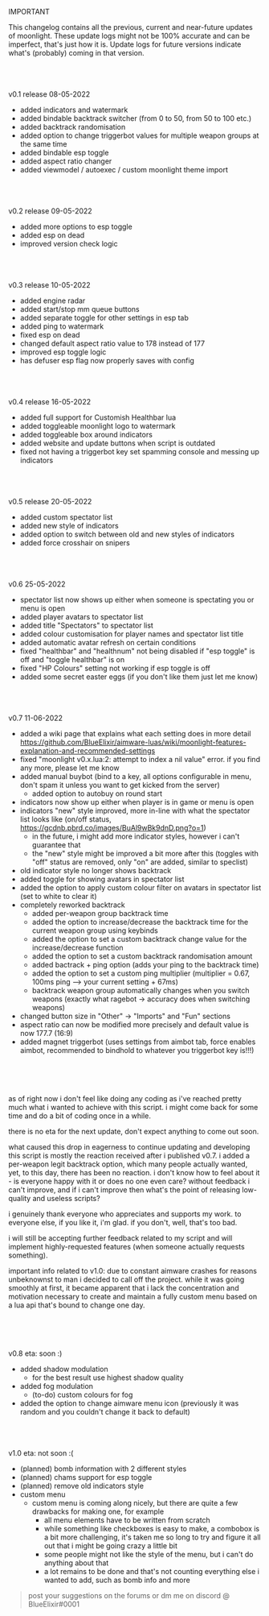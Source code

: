 IMPORTANT

This changelog contains all the previous, current and near-future updates of moonlight.
These update logs might not be 100% accurate and can be imperfect, that's just how it is.
Update logs for future versions indicate what's (probably) coming in that version.

<br><br><br>
v0.1 release 08-05-2022
- added indicators and watermark
- added bindable backtrack switcher (from 0 to 50, from 50 to 100 etc.)
- added backtrack randomisation
- added option to change triggerbot values for multiple weapon groups at the same time
- added bindable esp toggle
- added aspect ratio changer
- added viewmodel / autoexec / custom moonlight theme import

<br><br><br>
v0.2 release 09-05-2022
- added more options to esp toggle
- added esp on dead
- improved version check logic

<br><br><br>
v0.3 release 10-05-2022
- added engine radar
- added start/stop mm queue buttons
- added separate toggle for other settings in esp tab
- added ping to watermark
- fixed esp on dead
- changed default aspect ratio value to 178 instead of 177
- improved esp toggle logic
- has defuser esp flag now properly saves with config

<br><br><br>
v0.4 release 16-05-2022
- added full support for Customish Healthbar lua
- added toggleable moonlight logo to watermark
- added toggleable box around indicators
- added website and update buttons when script is outdated
- fixed not having a triggerbot key set spamming console and messing up indicators

<br><br><br>
v0.5 release 20-05-2022
- added custom spectator list
- added new style of indicators
- added option to switch between old and new styles of indicators
- added force crosshair on snipers

<br><br><br>
v0.6 25-05-2022
- spectator list now shows up either when someone is spectating you or menu is open
- added player avatars to spectator list
- added title "Spectators" to spectator list
- added colour customisation for player names and spectator list title
- added automatic avatar refresh on certain conditions
- fixed "healthbar" and "healthnum" not being disabled if "esp toggle" is off and "toggle healthbar" is on
- fixed "HP Colours" setting not working if esp toggle is off
- added some secret easter eggs (if you don't like them just let me know)

<br><br><br>
v0.7 11-06-2022
- added a wiki page that explains what each setting does in more detail https://github.com/BlueElixir/aimware-luas/wiki/moonlight-features-explanation-and-recommended-settings
- fixed "moonlight v0.x.lua:2: attempt to index a nil value" error. if you find any more, please let me know
- added manual buybot (bind to a key, all options configurable in menu, don't spam it unless you want to get kicked from the server)
  * added option to autobuy on round start
- indicators now show up either when player is in game or menu is open
- indicators "new" style improved, more in-line with what the spectator list looks like (on/off status, https://gcdnb.pbrd.co/images/BuAl9wBk9dnD.png?o=1)
  * in the future, i might add more indicator styles, however i can't guarantee that
  * the "new" style might be improved a bit more after this (toggles with "off" status are removed, only "on" are added, similar to speclist)
- old indicator style no longer shows backtrack
- added toggle for showing avatars in spectator list
- added the option to apply custom colour filter on avatars in spectator list (set to white to clear it)
- completely reworked backtrack
  * added per-weapon group backtrack time
  * added the option to increase/decrease the backtrack time for the current weapon group using keybinds
  * added the option to set a custom backtrack change value for the increase/decrease function
  * added the option to set a custom backtrack randomisation amount
  * added bactrack + ping option (adds your ping to the backtrack time)
  * added the option to set a custom ping multiplier (multiplier = 0.67, 100ms ping --> your current setting + 67ms)
  * backtrack weapon group automatically changes when you switch weapons (exactly what ragebot -> accuracy does when switching weapons)
- changed button size in "Other" -> "Imports" and "Fun" sections
- aspect ratio can now be modified more precisely and default value is now 177.7 (16:9)
- added magnet triggerbot (uses settings from aimbot tab, force enables aimbot, recommended to bindhold to whatever you triggerbot key is!!!)

<br><br><br>

as of right now i don't feel like doing any coding as i've reached pretty much what i wanted to achieve with this script.
i might come back for some time and do a bit of coding once in a while.

there is no eta for the next update, don't expect anything to come out soon.

what caused this drop in eagerness to continue updating and developing this script is mostly the reaction received after i published v0.7. i added a per-weapon legit backtrack option, which many people actually wanted, yet, to this day, there has been no reaction. i don't know how to feel about it - is everyone happy with it or does no one even care? without feedback i can't improve, and if i can't improve then what's the point of releasing low-quality and useless scripts?

i genuinely thank everyone who appreciates and supports my work. to everyone else, if you like it, i'm glad. if you don't, well, that's too bad.

i will still be accepting further feedback related to my script and will implement highly-requested features (when someone actually requests something).

important info related to v1.0:
due to constant aimware crashes for reasons unbeknownst to man i decided to call off the project. while it was going smoothly at first, it became apparent that i lack the concentration and motivation necessary to create and maintain a fully custom menu based on a lua api that's bound to change one day.

<br><br><br>

v0.8 eta: soon :)
- added shadow modulation
  * for the best result use highest shadow quality
- added fog modulation
  * (to-do) custom colours for fog
- added the option to change aimware menu icon (previously it was random and you couldn't change it back to default)

<br><br><br>
v1.0 eta: not soon :(
- (planned) bomb information with 2 different styles
- (planned) chams support for esp toggle
- (planned) remove old indicators style
- custom menu
  * custom menu is coming along nicely, but there are quite a few drawbacks for making one, for example
    - all menu elements have to be written from scratch
    - while something like checkboxes is easy to make, a combobox is a bit more challenging, it's taken me so long to try and figure it all out that i might be going crazy a little bit
    - some people might not like the style of the menu, but i can't do anything about that
    - a lot remains to be done and that's not counting everything else i wanted to add, such as bomb info and more

> post your suggestions on the forums or dm me on discord @ BlueElixir#0001
